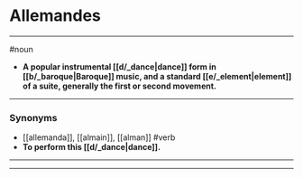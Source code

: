 # Allemandes
---
#noun
- **A popular instrumental [[d/_dance|dance]] form in [[b/_baroque|Baroque]] music, and a standard [[e/_element|element]] of a suite, generally the first or second movement.**
---
### Synonyms
- [[allemanda]], [[almain]], [[alman]]
#verb
- **To perform this [[d/_dance|dance]].**
---
---
